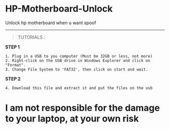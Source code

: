 # HP-Motherboard-Unlock
Unlock hp motherboard when u want spoof

---

> TUTORIALS : </br>

**STEP 1** </br>
```
1. Plug in a USB to you computer (Must be 32GB or less, not more)
2. Right-click on the USB drive in Windows Explorer and click on "Format".
3. Change File System to 'FAT32', then click on start and wait.
```
**STEP 2** </br>
```
4. Download this file and extract it and put the files on the usb
```

# I am not responsible for the damage to your laptop, at your own risk
